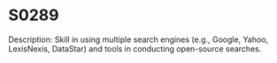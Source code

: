 # S0289
Description: Skill in using multiple search engines (e.g., Google, Yahoo, LexisNexis, DataStar) and tools in conducting open-source searches.

